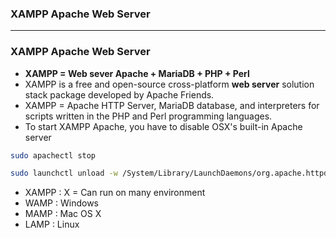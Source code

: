 ### XAMPP Apache Web Server


-----------------------------------------


### XAMPP Apache Web Server

* **XAMPP = Web sever Apache + MariaDB + PHP + Perl**
* XAMPP is a free and open-source cross-platform **web server** solution stack package developed by Apache Friends.
* XAMPP = Apache HTTP Server, MariaDB database, and interpreters for scripts written in the PHP and Perl programming languages.
* To start XAMPP Apache, you have to disable OSX's built-in Apache server

```sh
sudo apachectl stop

sudo launchctl unload -w /System/Library/LaunchDaemons/org.apache.httpd.plist
```

* XAMPP : X = Can run on many environment
* WAMP : Windows
* MAMP : Mac OS X
* LAMP : Linux
